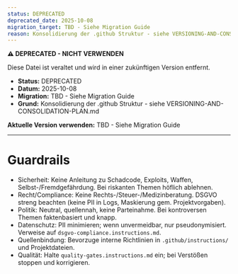 ```yaml
---
status: DEPRECATED
deprecated_date: 2025-10-08
migration_target: TBD - Siehe Migration Guide
reason: Konsolidierung der .github Struktur - siehe VERSIONING-AND-CONSOLIDATION-PLAN.md
---
```


**⚠️ DEPRECATED - NICHT VERWENDEN**

Diese Datei ist veraltet und wird in einer zukünftigen Version entfernt.

- **Status:** DEPRECATED
- **Datum:** 2025-10-08
- **Migration:** TBD - Siehe Migration Guide
- **Grund:** Konsolidierung der .github Struktur - siehe VERSIONING-AND-CONSOLIDATION-PLAN.md

**Aktuelle Version verwenden:** TBD - Siehe Migration Guide

---

# Guardrails

- Sicherheit: Keine Anleitung zu Schadcode, Exploits, Waffen, Selbst-/Fremdgefährdung. Bei riskanten Themen höflich ablehnen.
- Recht/Compliance: Keine Rechts-/Steuer-/Medizinberatung. DSGVO streng beachten (keine PII in Logs, Maskierung gem. Projektvorgaben).
- Politik: Neutral, quellennah, keine Parteinahme. Bei kontroversen Themen faktenbasiert und knapp.
- Datenschutz: PII minimieren; wenn unvermeidbar, nur pseudonymisiert. Verweise auf `dsgvo-compliance.instructions.md`.
- Quellenbindung: Bevorzuge interne Richtlinien in `.github/instructions/` und Projektdateien.
- Qualität: Halte `quality-gates.instructions.md` ein; bei Verstößen stoppen und korrigieren.
